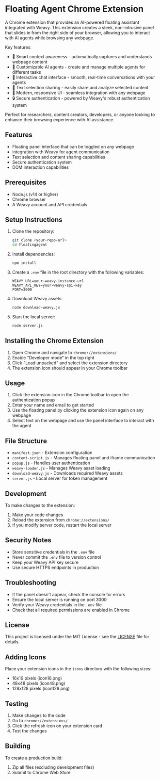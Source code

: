 # Floating Agent Chrome Extension

A Chrome extension that provides an AI-powered floating assistant integrated with Weavy. This extension creates a sleek, non-intrusive panel that slides in from the right side of your browser, allowing you to interact with AI agents while browsing any webpage.

Key features:
- 🎯 Smart context awareness - automatically captures and understands webpage content
- 🤖 Customizable AI agents - create and manage multiple agents for different tasks
- 💬 Interactive chat interface - smooth, real-time conversations with your agents
- 📌 Text selection sharing - easily share and analyze selected content
- 🎨 Modern, responsive UI - seamless integration with any webpage
- 🔒 Secure authentication - powered by Weavy's robust authentication system

Perfect for researchers, content creators, developers, or anyone looking to enhance their browsing experience with AI assistance.

## Features

- Floating panel interface that can be toggled on any webpage
- Integration with Weavy for agent communication
- Text selection and content sharing capabilities
- Secure authentication system
- DOM interaction capabilities

## Prerequisites

- Node.js (v14 or higher)
- Chrome browser
- A Weavy account and API credentials

## Setup Instructions

1. Clone the repository:
   ```bash
   git clone <your-repo-url>
   cd floatingagent
   ```

2. Install dependencies:
   ```bash
   npm install
   ```

3. Create a `.env` file in the root directory with the following variables:
   ```
   WEAVY_URL=your-weavy-instance-url
   WEAVY_API_KEY=your-weavy-api-key
   PORT=3000
   ```

4. Download Weavy assets:
   ```bash
   node download-weavy.js
   ```

5. Start the local server:
   ```bash
   node server.js
   ```

## Installing the Chrome Extension

1. Open Chrome and navigate to `chrome://extensions/`
2. Enable "Developer mode" in the top right
3. Click "Load unpacked" and select the extension directory
4. The extension icon should appear in your Chrome toolbar

## Usage

1. Click the extension icon in the Chrome toolbar to open the authentication popup
2. Enter your name and email to get started
3. Use the floating panel by clicking the extension icon again on any webpage
4. Select text on the webpage and use the panel interface to interact with the agent

## File Structure

- `manifest.json` - Extension configuration
- `content-script.js` - Manages floating panel and iframe communication
- `popup.js` - Handles user authentication
- `weavy-loader.js` - Manages Weavy asset loading
- `download-weavy.js` - Downloads required Weavy assets
- `server.js` - Local server for token management

## Development

To make changes to the extension:

1. Make your code changes
2. Reload the extension from `chrome://extensions/`
3. If you modify server code, restart the local server

## Security Notes

- Store sensitive credentials in the `.env` file
- Never commit the `.env` file to version control
- Keep your Weavy API key secure
- Use secure HTTPS endpoints in production

## Troubleshooting

- If the panel doesn't appear, check the console for errors
- Ensure the local server is running on port 3000
- Verify your Weavy credentials in the `.env` file
- Check that all required permissions are enabled in Chrome

## License

This project is licensed under the MIT License - see the [LICENSE](LICENSE) file for details.

## Adding Icons

Place your extension icons in the `icons` directory with the following sizes:
- 16x16 pixels (icon16.png)
- 48x48 pixels (icon48.png)
- 128x128 pixels (icon128.png)

## Testing

1. Make changes to the code
2. Go to `chrome://extensions/`
3. Click the refresh icon on your extension card
4. Test the changes

## Building

To create a production build:
1. Zip all files (excluding development files)
2. Submit to Chrome Web Store 
